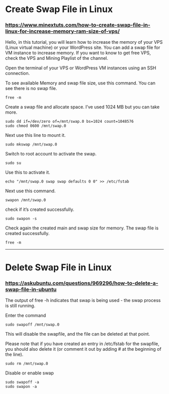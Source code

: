 # Create Swap File in Linux
### https://www.minextuts.com/how-to-create-swap-file-in-linux-for-increase-memory-ram-size-of-vps/

Hello, in this tutorial, you will learn how to increase the memory of your VPS (Linux virtual machine) or your WordPress site. You can add a swap file for VM instance to increase memory. If you want to know to get free VPS, check the VPS and Mining Playlist of the channel.

Open the terminal of your VPS or WordPress VM instances using an SSH connection.

To see available Memory and swap file size, use this command. You can see there is no swap file.
```shell
free -m
```

Create a swap file and allocate space. I’ve used 1024 MB but you can take more.
```shell
sudo dd if=/dev/zero of=/mnt/swap.0 bs=1024 count=1048576
sudo chmod 0600 /mnt/swap.0
```

Next use this line to mount it.
```shell
sudo mkswap /mnt/swap.0
```

Switch to root account to activate the swap.
```shell
sudo su
```

Use this to activate it.
```shell
echo "/mnt/swap.0 swap swap defaults 0 0" >> /etc/fstab
```

Next use this command.
```shell
swapon /mnt/swap.0
```

check if it’s created successfully.
```shell
sudo swapon -s
```

Check again the created main and swap size for memory. The swap file is created successfully.
```shell
free -m
```

<hr/>

# Delete Swap File in Linux
### https://askubuntu.com/questions/969296/how-to-delete-a-swap-file-in-ubuntu

The output of free -h indicates that swap is being used - the swap process is still running.

Enter the command

```shell
sudo swapoff /mnt/swap.0
```

This will disable the swapfile, and the file can be deleted at that point.

Please note that if you have created an entry in /etc/fstab for the swapfile, you should also delete it (or comment it out by adding # at the beginning of the line).

```shell
sudo rm /mnt/swap.0
```

Disable or enable swap
```shell
sudo swapoff -a
sudo swapon -a
```
